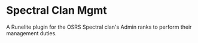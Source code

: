 # Spectral Clan Mgmt
A Runelite plugin for the OSRS Spectral clan's Admin ranks to perform their management duties.